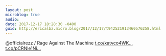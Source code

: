```yaml
---
layout: post
microblog: true
audio: 
date: 2017-12-17 18:28:30 -0400
guid: http://ericalba.micro.blog/2017/12/17/t942521913460576258.html
---
```

@officialrezz / Rage Against The Machine [t.co/xatvco4WK...](https://t.co/xatvco4WKQ) [t.co/pCRNle1Ni...](https://t.co/pCRNle1Niv)
